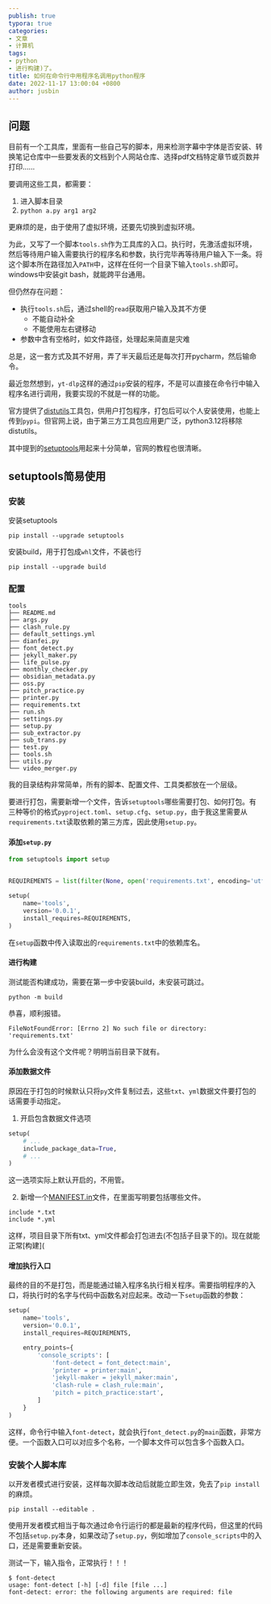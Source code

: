 ```yaml
---
publish: true
typora: true
categories:
- 文章
- 计算机
tags:
- python
- 进行构建)了。
title: 如何在命令行中用程序名调用python程序
date: 2022-11-17 13:00:04 +0800
author: jusbin
---
```

## 问题

目前有一个工具库，里面有一些自己写的脚本，用来检测字幕中字体是否安装、转换笔记仓库中一些要发表的文档到个人网站仓库、选择pdf文档特定章节或页数并打印……

要调用这些工具，都需要：

1. 进入脚本目录
2. `python a.py arg1 arg2`

更麻烦的是，由于使用了虚拟环境，还要先切换到虚拟环境。

为此，又写了一个脚本`tools.sh`作为工具库的入口。执行时，先激活虚拟环境，然后等待用户输入需要执行的程序名和参数，执行完毕再等待用户输入下一条。将这个脚本所在路径加入`PATH`中，这样在任何一个目录下输入`tools.sh`即可。windows中安装git bash，就能跨平台通用。

但仍然存在问题：

- 执行`tools.sh`后，通过shell的`read`获取用户输入及其不方便
  - 不能自动补全
  - 不能使用左右键移动
- 参数中含有空格时，如文件路径，处理起来简直是灾难

总是，这一套方式及其不好用，弄了半天最后还是每次打开pycharm，然后输命令。

最近忽然想到，`yt-dlp`这样的通过`pip`安装的程序，不是可以直接在命令行中输入程序名进行调用，我要实现的不就是一样的功能。

官方提供了[distutils](https://docs.python.org/3/distutils/index.html)工具包，供用户打包程序，打包后可以个人安装使用，也能上传到`pypi`。但官网上说，由于第三方工具包应用更广泛，python3.12将移除distutils。

其中提到的[setuptools](https://setuptools.readthedocs.io/en/latest/setuptools.html)用起来十分简单，官网的教程也很清晰。

## setuptools简易使用

### 安装

安装setuptools

```shell
pip install --upgrade setuptools
```

安装build，用于打包成`whl`文件，不装也行

```shell
pip install --upgrade build
```

### 配置

```
tools
├── README.md
├── args.py
├── clash_rule.py
├── default_settings.yml
├── dianfei.py
├── font_detect.py
├── jekyll_maker.py
├── life_pulse.py
├── monthly_checker.py
├── obsidian_metadata.py
├── oss.py
├── pitch_practice.py
├── printer.py
├── requirements.txt
├── run.sh
├── settings.py
├── setup.py
├── sub_extractor.py
├── sub_trans.py
├── test.py
├── tools.sh
├── utils.py
└── video_merger.py
```

我的目录结构非常简单，所有的脚本、配置文件、工具类都放在一个层级。

要进行打包，需要新增一个文件，告诉`setuptools`哪些需要打包、如何打包。有三种等价的格式`pyproject.toml`、`setup.cfg`、`setup.py`，由于我这里需要从`requirements.txt`读取依赖的第三方库，因此使用`setup.py`。

#### 添加`setup.py`

```python
from setuptools import setup


REQUIREMENTS = list(filter(None, open('requirements.txt', encoding='utf8').readlines()))

setup(
    name='tools',
    version='0.0.1',
    install_requires=REQUIREMENTS,
)
```

在`setup`函数中传入读取出的`requirements.txt`中的依赖库名。

#### 进行构建

测试能否构建成功，需要在第一步中安装build，未安装可跳过。

```shell
python -m build
```

恭喜，顺利报错。

```
FileNotFoundError: [Errno 2] No such file or directory: 'requirements.txt'
```

为什么会没有这个文件呢？明明当前目录下就有。

#### 添加数据文件

原因在于打包的时候默认只将`py`文件复制过去，这些`txt`、`yml`数据文件要打包的话需要手动指定。

1. 开启包含数据文件选项

```python
setup(
    # ...
    include_package_data=True,
    # ...
)
```

这一选项实际上默认开启的，不用管。

2. 新增一个[MANIFEST.in](https://packaging.python.org/en/latest/guides/using-manifest-in/)文件，在里面写明要包括哪些文件。

```
include *.txt
include *.yml
```

这样，项目目录下所有txt、yml文件都会打包进去(不包括子目录下的)。现在就能正常[构建](
#### 增加执行入口

最终的目的不是打包，而是能通过输入程序名执行相关程序。需要指明程序的入口，将执行时的名字与代码中函数名对应起来。改动一下`setup`函数的参数：

```python
setup(
    name='tools',
    version='0.0.1',
    install_requires=REQUIREMENTS,

    entry_points={
        'console_scripts': [
            'font-detect = font_detect:main',
            'printer = printer:main',
            'jekyll-maker = jekyll_maker:main',
            'clash-rule = clash_rule:main',
            'pitch = pitch_practice:start',
        ]
    }
)
```

这样，命令行中输入`font-detect`，就会执行`font_detect.py`的`main`函数，非常方便。一个函数入口可以对应多个名称，一个脚本文件可以包含多个函数入口。

### 安装个人脚本库

以开发者模式进行安装，这样每次脚本改动后就能立即生效，免去了`pip install`的麻烦。

```shell
pip install --editable .
```

使用开发者模式相当于每次通过命令行运行的都是最新的程序代码，但这里的代码不包括`setup.py`本身，如果改动了`setup.py`，例如增加了`console_scripts`中的入口，还是需要重新安装。

测试一下，输入指令，正常执行！！！

```shell
$ font-detect
usage: font-detect [-h] [-d] file [file ...]
font-detect: error: the following arguments are required: file
```
